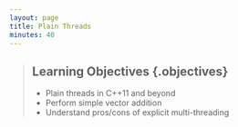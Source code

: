 ```yaml
---
layout: page
title: Plain Threads
minutes: 40
---
```


> ## Learning Objectives {.objectives}
>
> * Plain threads in C++11 and beyond 
> * Perform simple vector addition
> * Understand pros/cons of explicit multi-threading


